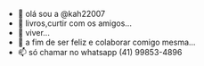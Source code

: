 - 👋 olá  sou a @kah22007
- 👀 livros,curtir com os amigos...
- 🌱 viver...
- 💞️ a fim de ser feliz e colaborar comigo mesma...
- 📫 só chamar no whatsapp (41) 99853-4896

<!---
kah22007/kah22007 is a ✨ special ✨ repository because its `README.md` (this file) appears on your GitHub profile.
You can click the Preview link to take a look at your changes.
--->
